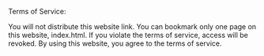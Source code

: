 Terms of Service:

You will not distribute this website link. You can bookmark only one page on this website, index.html. If you violate the terms of service, access will be revoked. By using this website, you agree to the terms of service.
